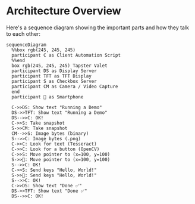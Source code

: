 <style>
  div.mermaid {
    background: #ffffff;
    width: 100%;
    height: 100%;
  }
</style>
# Architecture Overview

Here's a sequence diagram showing the important parts and how they talk to each other:

```{mermaid}
sequenceDiagram
  %%box rgb(245, 245, 245)
  participant C as Client Automation Script
  %%end
  box rgb(245, 245, 245) Tapster Valet
  participant DS as Display Server
  participant TFT as TFT Display
  participant S as Checkbox Server
  participant CM as Camera / Video Capture
  end
  participant 📱 as Smartphone

  C->>DS: Show text "Running a Demo"
  DS->>TFT: Show text "Running a Demo"
  DS-->>C: OK!
  C->>S: Take snapshot
  S->>CM: Take snapshot
  CM-->>S: Image bytes (binary)
  S-->>C: Image bytes (.png)
  C->>C: Look for text (Tesseract)
  C->>C: Look for a button (OpenCV)
  C->>S: Move pointer to (x=100, y=100)
  S->>📱: Move pointer to (x=100, y=100)
  S-->>C: OK!
  C->>S: Send keys "Hello, World!"
  S->>📱: Send keys "Hello, World!"
  S-->>C: OK!
  C->>DS: Show text "Done ✅"
  DS->>TFT: Show text "Done ✅"
  DS-->>C: OK!
```

<script>
  var drawing = document.getElementsByClassName('mermaid')[0]

  function toggleFullscreen() {
    if (!document.fullscreenElement) {
      drawing.requestFullscreen()
    } else {
      if (document.exitFullscreen) {
        document.exitFullscreen()
      }
    }
  }

  drawing.addEventListener('click', toggleFullscreen)
</script>